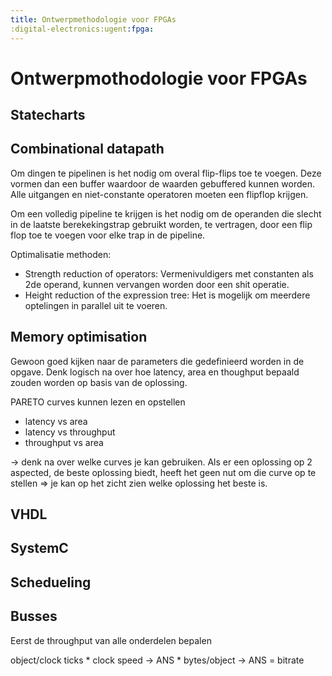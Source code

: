 ```yaml
---
title: Ontwerpmethodologie voor FPGAs
:digital-electronics:ugent:fpga:
---
```


# Ontwerpmothodologie voor FPGAs

## Statecharts

## Combinational datapath

Om dingen te pipelinen is het nodig om overal flip-flips toe te voegen. Deze vormen dan een buffer
waardoor de waarden gebuffered kunnen worden.
Alle uitgangen en niet-constante operatoren moeten een flipflop krijgen.

Om een volledig pipeline te krijgen is het nodig om de operanden die slecht in de laatste
berekekingstrap gebruikt worden, te vertragen, door een flip flop toe te voegen voor elke trap in
de pipeline.

Optimalisatie methoden:

* Strength reduction of operators: Vermenivuldigers met constanten als 2de operand, kunnen
  vervangen worden door een shit operatie.
* Height reduction of the expression tree: Het is mogelijk om meerdere optelingen in parallel
  uit te voeren.

## Memory optimisation

Gewoon goed kijken naar de parameters die gedefinieerd worden in de opgave. Denk logisch na over hoe
latency, area en thoughput bepaald zouden worden op basis van de oplossing.

PARETO curves kunnen lezen en opstellen

* latency vs area
* latency vs throughput
* throughput vs area

-> denk na over welke curves je kan gebruiken. Als er een oplossing op 2 aspected, de beste
oplossing biedt, heeft het geen nut om die curve op te stellen => je kan op het zicht zien welke
oplossing het beste is.

## VHDL

## SystemC

## Schedueling

## Busses

Eerst de throughput van alle onderdelen bepalen

object/clock ticks * clock speed -> ANS * bytes/object -> ANS = bitrate


